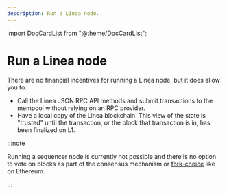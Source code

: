 ```yaml
---
description: Run a Linea node.
---
```


import DocCardList from "@theme/DocCardList";

# Run a Linea node

There are no financial incentives for running a Linea node, but it does allow you to:

- Call the Linea JSON RPC API methods and submit transactions to the mempool without relying on an RPC provider.
- Have a local copy of the Linea blockchain. This view of the state is "trusted" until the transaction, or the
    block that transaction is in, has been finalized on L1.

:::note

Running a sequencer node is currently not possible and there is no option to vote on blocks as part of the consensus
mechanism or [fork-choice](https://eth2book.info/capella/part3/forkchoice/#whats-a-fork-choice) like on Ethereum.

:::

<DocCardList />
